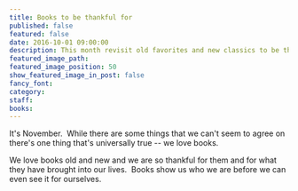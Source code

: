 ```yaml
---
title: Books to be thankful for
published: false
featured: false
date: 2016-10-01 09:00:00
description: This month revisit old favorites and new classics to be thankful for
featured_image_path:
featured_image_position: 50
show_featured_image_in_post: false
fancy_font:
category:
staff:
books:
---
```



It's November.&nbsp; While there are some things that we can't seem to agree on there's one thing that's universally true -- we love books.

We love books old and new and we are so thankful for them and for what they have brought into our lives.&nbsp; Books show us who we are before we can even see it for ourselves.&nbsp;